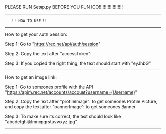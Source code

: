 PLEASE RUN Setup.py BEFORE YOU RUN ICO!!!!!!!!!!!!!!!!!!!

----------------------------------

       !! HOW TO USE !!

----------------------------------

How to get your Auth Session:

Step 1: Go to "https://rec.net/api/auth/session"

Step 2: Copy the text after "accessToken":

Step 3: If you copied the right thing, the text should start with "eyJhbG"

----------------------------------

How to get an image link:

Step 1: Go to someones profile with the API "https://apim.rec.net/accounts/account?username=(Username)"

Step 2: Copy the text after "profileImage": to get someones Profile Picture, and copy the text after "bannerImage": to get someones Banner.

Step 3: To make sure its correct, the text should look like "abcdefghijklmnopqrstuvwxyz.jpg"

---------------------------------
